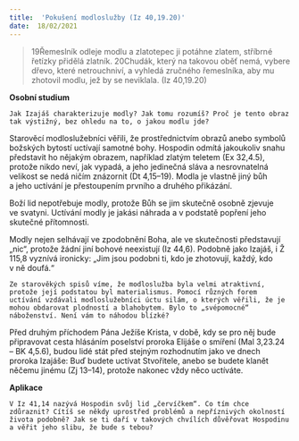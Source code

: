 ```yaml
---
title:  'Pokušení modloslužby (Iz 40,19.20)'
date:  18/02/2021
---
```


> <p></p>
> 19Řemeslník odleje modlu a zlatotepec ji potáhne zlatem, stříbrné řetízky přidělá zlatník. 20Chudák, který na takovou oběť nemá, vybere dřevo, které netrouchniví, a vyhledá zručného řemeslníka, aby mu zhotovil modlu, jež by se neviklala. (Iz 40,19.20)

**Osobní studium**

`Jak Izajáš charakterizuje modly? Jak tomu rozumíš? Proč je tento obraz tak výstižný, bez ohledu na to, o jakou modlu jde?`

Starověcí modloslužebníci věřili, že prostřednictvím obrazů anebo symbolů božských bytostí uctívají samotné bohy. Hospodin odmítá jakoukoliv snahu představit ho nějakým obrazem, například zlatým teletem (Ex 32,4.5), protože nikdo neví, jak vypadá, a jeho jedinečná sláva a nesrovnatelná velikost se nedá ničím znázornit (Dt 4,15–19). Modla je vlastně jiný bůh a jeho uctívání je přestoupením prvního a druhého přikázání.

Boží lid nepotřebuje modly, protože Bůh se jim skutečně osobně zjevuje ve svatyni. Uctívání modly je jakási náhrada a v podstatě popření jeho skutečné přítomnosti.

Modly nejen selhávají ve zpodobnění Boha, ale ve skutečnosti představují „nic“, protože žádní jiní bohové neexistují (Iz 44,6). Podobně jako Izajáš, i Ž 115,8 vyznívá ironicky: „Jim jsou podobni ti, kdo je zhotovují, každý, kdo v ně doufá.“

`Ze starověkých spisů víme, že modloslužba byla velmi atraktivní, protože její podstatou byl materialismus. Pomocí různých forem uctívání vzdávali modloslužebníci úctu silám, o kterých věřili, že je mohou obdarovat plodností a blahobytem. Bylo to „svépomocné“ náboženství. Není vám to náhodou blízké?`

Před druhým příchodem Pána Ježíše Kris­ta, v době, kdy se pro něj bude připravovat cesta hlásáním poselství proroka Eli­jáše o smíření (Mal 3,23.24 – BK 4,5.6), budou lidé stát před stejným rozhodnutím jako ve dnech proroka Izajáše: Buď budete uctívat Stvořitele, anebo se budete klanět něčemu jinému (Zj 13–14), protože nakonec vždy něco uctíváte.

**Aplikace**

`V Iz 41,14 nazývá Hospodin svůj lid „červíčkem“. Co tím chce zdůraznit? Cítíš se někdy uprostřed problémů a nepříznivých okolností života podobně? Jak se ti daří v takových chvílích důvěřovat Hospodinu a věřit jeho slibu, že bude s tebou?`
